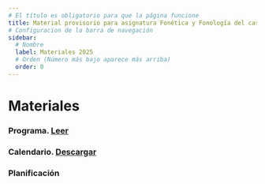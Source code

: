 ```yaml
---
# El título es obligatorio para que la página funcione
title: Material provisorio para asignatura Fonética y Fonología del castellano I
# Configuracion de la barra de navegación
sidebar:
  # Nombre
  label: Materiales 2025
  # Orden (Número más bajo aparece más arriba)
  order: 0
---
```

# Materiales
### Programa. [Leer](https://docs.google.com/document/d/1M371eiBPN1WWyZidqMWnMR8wKJ5zNAkI/edit?usp=sharing&ouid=110964101727370424388&rtpof=true&sd=true)
### Calendario. [Descargar](https://docs.google.com/spreadsheets/d/e/2PACX-1vTlXiqJd09__kZ5igtNrvHKzFkFlSs3iay_lzQwiFdnROFQMWiTdqYXg4M9bkH2zbqoZECRuYxXrFt7/pub?gid=1373650990&single=true&output=pdf)
### Planificación
